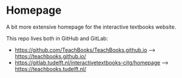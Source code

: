 # Homepage

A bit more extensive homepage for the interactive textbooks website.

This repo lives both in GitHub and GitLab:
- https://github.com/TeachBooks/TeachBooks.github.io --> https://teachbooks.github.io/
- https://gitlab.tudelft.nl/interactivetextbooks-citg/homepage --> https://teachbooks.tudelft.nl/